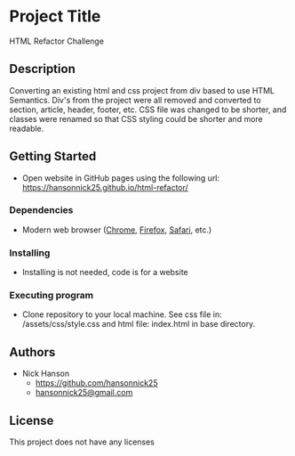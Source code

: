 # Project Title

HTML Refactor Challenge

## Description

Converting an existing html and css project from div based to use HTML Semantics. Div's from the project were all removed and converted to section, article, header, footer, etc. CSS file was changed to be shorter, and classes were renamed so that CSS styling could be shorter and more readable.

## Getting Started

- Open website in GitHub pages using the following url: https://hansonnick25.github.io/html-refactor/

### Dependencies

- Modern web browser ([Chrome](https://www.google.com/chrome/), [Firefox](https://www.mozilla.org/en-US/firefox/new/), [Safari](https://www.apple.com/safari/), etc.)

### Installing

- Installing is not needed, code is for a website

### Executing program

- Clone repository to your local machine. See css file in: /assets/css/style.css and html file: index.html in base directory.

## Authors

- Nick Hanson
  - https://github.com/hansonnick25
  - hansonnick25@gmail.com

## License

This project does not have any licenses
